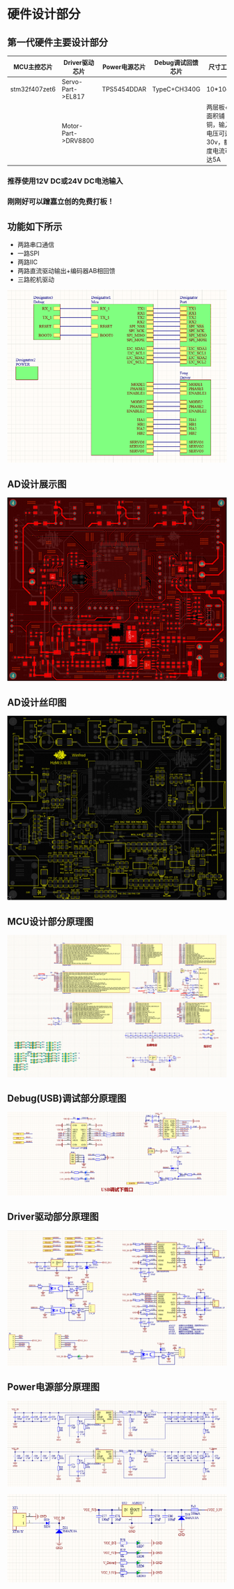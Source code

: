 # 硬件设计部分
## 第一代硬件主要设计部分
|MCU主控芯片            |Driver驱动芯片          |Power电源芯片           |Debug调试回馈芯片       |尺寸工艺                 |
|----------------------|-----------------------|-----------------------|-----------------------|-------------------------|
|stm32f407zet6         | Servo-Part->EL817     |TPS5454DDAR            |TypeC+CH340G           |10*10cm                 |
|                      |Motor-Part->DRV8800    |                       |                       |两层板+大面积铺铜，输入电压可达30v，额度电流可达5A          |     

### 推荐使用12V DC或24V DC电池输入                                                                                              
### 刚刚好可以蹭嘉立创的免费打板！

## 功能如下所示
- 两路串口通信
- 一路SPI
- 两路IIC
- 两路直流驱动输出+编码器AB相回馈
- 三路舵机驱动


![alt text](hardinfo_image/image1.png)

## AD设计展示图
![alt text](hardinfo_image/image2.png)

## AD设计丝印图
![alt text](hardinfo_image/image3.png)

## MCU设计部分原理图
![alt text](hardinfo_image/image4.png)

## Debug(USB)调试部分原理图
![alt text](hardinfo_image/image5.png)

## Driver驱动部分原理图
![alt text](hardinfo_image/image6.png)

## Power电源部分原理图
![alt text](hardinfo_image/image7.png)

![alt text](hardinfo_image/image8.png)

